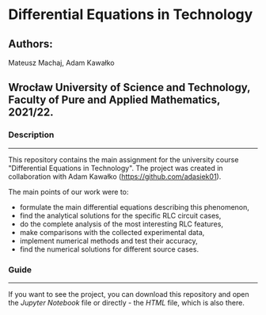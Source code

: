 # Differential Equations in Technology

## Authors: 
Mateusz Machaj, Adam Kawałko

## Wrocław University of Science and Technology, Faculty of Pure and Applied Mathematics, 2021/22.

### Description
---
This repository contains the main assignment for the university course "Differential Equations in Technology". 
The project was created in collaboration with Adam Kawałko  (https://github.com/adasiek01).

The main points of our work were to:

* formulate the main differential equations describing this phenomenon,
* find the analytical solutions for the specific RLC circuit cases,
* do the complete analysis of the most interesting RLC features,
* make comparisons with the collected experimental data,
* implement numerical methods and test their accuracy,
* find the numerical solutions for different source cases.


### Guide
---
If you want to see the project, you can download this repository and open the *Jupyter Notebook* file or directly - the *HTML* file, which is also there.
